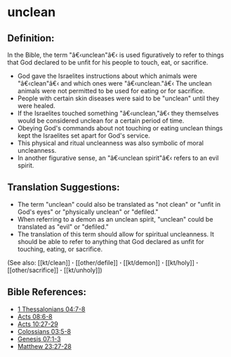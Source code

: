 # unclean #

## Definition: ##	 

In the Bible, the term "â€‹unclean"â€‹ is used figuratively to refer to things that God declared to be unfit for his people to touch, eat, or sacrifice.
 
* God gave the Israelites instructions about which animals were "â€‹clean"â€‹ and which ones were "â€‹unclean."â€‹ The unclean animals were not permitted to be used for eating or for sacrifice.	 
* People with certain skin diseases were said to be "unclean" until they were healed.	 
* If the Israelites touched something "â€‹unclean,"â€‹ they themselves would be considered unclean for a certain period of time.	 
* Obeying God's commands about not touching or eating unclean things kept the Israelites set apart for God's service.	 
* This physical and ritual uncleanness was also symbolic of moral uncleanness.	 
* In another figurative sense, an "â€‹unclean spirit"â€‹ refers to an evil spirit.

## Translation Suggestions: ##

* The term "unclean" could also be translated as "not clean" or "unfit in God's eyes" or "physically unclean" or "defiled."
* When referring to a demon as an unclean spirit, "unclean" could be translated as "evil" or "defiled."
* The translation of this term should allow for spiritual uncleanness. It should be able to refer to anything that God declared as unfit for touching, eating, or sacrifice.

(See also: [[kt/clean]] **·** [[other/defile]] **·** [[kt/demon]] **·** [[kt/holy]] **·** [[other/sacrifice]] **·** [[kt/unholy]]) 

## Bible References: ##

* [1 Thessalonians 04:7-8](en/tn/1th/help/04/07)
* [Acts 08:6-8](en/tn/act/help/08/06)
* [Acts 10:27-29](en/tn/act/help/10/27)
* [Colossians 03:5-8](en/tn/col/help/03/05)
* [Genesis 07:1-3](en/tn/gen/help/07/01)
* [Matthew 23:27-28](en/tn/mat/help/23/27)